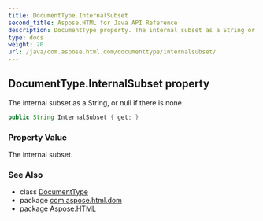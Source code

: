 ```yaml
---
title: DocumentType.InternalSubset
second_title: Aspose.HTML for Java API Reference
description: DocumentType property. The internal subset as a String or null if there is none
type: docs
weight: 20
url: /java/com.aspose.html.dom/documenttype/internalsubset/
---
```

## DocumentType.InternalSubset property

The internal subset as a String, or null if there is none.

```java
public String InternalSubset { get; }
```

### Property Value

The internal subset.

### See Also

* class [DocumentType](../)
* package [com.aspose.html.dom](../../documenttype/)
* package [Aspose.HTML](../../../)
